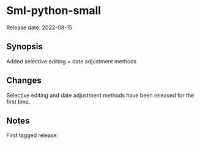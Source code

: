 # Sml-python-small

Release date: 2022-08-15

## Synopsis

Added selective editing + date adjustment methods

## Changes

Selective editing and date adjustment methods have been released for the first time.

## Notes

First tagged release.